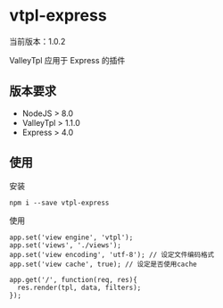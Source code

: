 # vtpl-express

当前版本：1.0.2

ValleyTpl 应用于 Express 的插件

## 版本要求

* NodeJS > 8.0
* ValleyTpl > 1.1.0
* Express > 4.0

## 使用

安装

	npm i --save vtpl-express

使用

	app.set('view engine', 'vtpl');
	app.set('views', './views');
	app.set('view encoding', 'utf-8'); // 设定文件编码格式
	app.set('view cache', true); // 设定是否使用cache

	app.get('/', function(req, res){
	  res.render(tpl, data, filters);
	});

